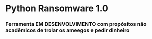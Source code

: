 # Python Ransomware 1.0

### Ferramenta EM DESENVOLVIMENTO com propósitos não acadêmicos de trolar os ameegos e pedir dinheiro